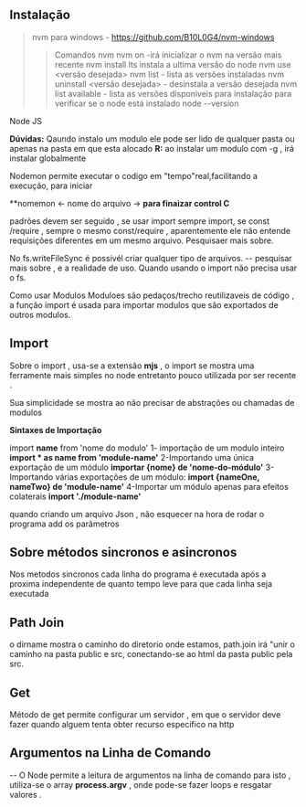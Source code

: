 ## Instalação

>nvm para windows - <https://github.com/B10L0G4/nvm-windows>
>> Comandos nvm
>> nvm on -irá inicializar o nvm na versão mais recente
>> nvm install lts instala a ultima versão do node
>> nvm use <versão desejada>
>> nvm list - lista as versões instaladas
>> nvm uninstall <versão desejada> - desinstala a versão desejada
>> nvm list available - lista as versões disponiveis para instalação
>> para verificar se o node está instalado node --version

Node JS

**Dúvidas:**
Qaundo instalo um modulo ele pode ser lido de qualquer pasta ou apenas na pasta em que esta alocado
**R:** ao instalar um modulo com -g , irá instalar globalmente

Nodemon permite executar o codigo em "tempo"real,facilitando a execução, para iniciar

**nomemon <- nome do arquivo ->
**para finaizar control C**

padrões devem ser seguido , se usar import sempre import, se const /require , sempre o
mesmo const/require , aparentemente ele não entende requisições diferentes em um mesmo
arquivo. Pesquisaer mais sobre.

No fs.writeFileSync é possivél criar qualquer tipo de arquivos. -- pesquisar mais sobre , e a realidade de uso. Quando usando o import não precisa usar o fs.

Como usar Modulos
Moduloes são pedaços/trecho reutilizaveis de código , a função import é usada para
importar modulos que são exportados de outros modulos.

## Import

Sobre o import , usa-se a extensão **mjs** , o import se mostra uma ferramente mais simples no node entretanto pouco utilizada por ser recente .

Sua simplicidade se mostra ao não precisar de abstrações ou chamadas de modulos

**Sintaxes de Importação**

import **name** from 'nome do modulo'
1- importação de um modulo inteiro
**import * as name from 'module-name'**
2-Importando uma única exportação de um módulo
**importar {nome} de 'nome-do-módulo'**
3-Importando várias exportações de um módulo:
**import {nameOne, nameTwo} de 'module-name'**
4-Importar um módulo apenas para efeitos colaterais
**import './module-name'**

quando criando um arquivo Json , não esquecer na hora de rodar o programa add os parâmetros

## Sobre métodos sincronos e asincronos

Nos metodos sincronos cada linha do programa é executada após a proxima
independente de quanto tempo leve para que cada linha seja executada

## Path Join

o dirname mostra o caminho do diretorio onde estamos,
path.join irá "unir o caminho na pasta public e src, conectando-se ao html da pasta public pela src.

## Get

Método de get permite configurar um servidor , em que o servidor deve fazer quando alguem tenta obter recurso especifico na http

## Argumentos na Linha de Comando

-- O Node permite a leitura de argumentos na linha de comando para isto , utiliza-se o array **process.argv** , onde pode-se fazer loops e resgatar valores .
